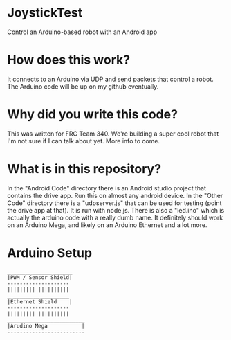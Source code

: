 # JoystickTest
Control an Arduino-based robot with an Android app

# How does this work?
It connects to an Arduino via UDP and send packets that control a robot. The Arduino code will be up on my github eventually.

# Why did you write this code?
This was written for FRC Team 340. We're building a super cool robot that I'm not sure if I can talk about yet. More info to come. 

# What is in this repository?
In the "Android Code" directory there is an Android studio project that contains the drive app. Run this on almost any android device. In the "Other Code" directory there is a "udpserver.js" that can be used for testing (point the drive app at that). It is run with node.js. There is also a "led.ino" which is actually the arduino code with a really dumb name. It definitely should work on an Arduino Mega, and likely on an Arduino Ethernet and a lot more.

# Arduino Setup
````
_____________________
|PWM / Sensor Shield|
--------------------
||||||||| ||||||||||
____________________
|Ethernet Shield    |
--------------------
||||||||| ||||||||||
_________________________
|Arudino Mega           |
-------------------------
````
